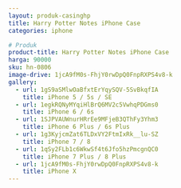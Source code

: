 ```yaml
---
layout: produk-casinghp
title: Harry Potter Notes iPhone Case
categories: iphone

# Produk
product-title: Harry Potter Notes iPhone Case
harga: 90000
sku: hn-0806
image-drive: 1jcA9fM0s-FhjY0rwDpQ0FnpRXPS4v8-k
gallery:
  - url: 1gS9aSMlwOaBfxtErYqySQV-5SvBkqfIA
    title: iPhone 5 / 5s / SE
  - url: 1egkRQNyMYqiHlBrQ6MV2c5VwhqPDGms0
    title: iPhone 6 / 6s
  - url: 1SJPVAUWnurHRrEe9MFjeB3QThFy3Yhm3
    title: iPhone 6 Plus / 6s Plus
  - url: 1g3KyjcmZat6TLDxVY2FtmIxRk__lu-SZ
    title: iPhone 7 / 8
  - url: 1qSy2FLb1c6WkwSf4t6Jfo5hzPmcgnQC0
    title: iPhone 7 Plus / 8 Plus
  - url: 1jcA9fM0s-FhjY0rwDpQ0FnpRXPS4v8-k
    title: iPhone X
---
```

